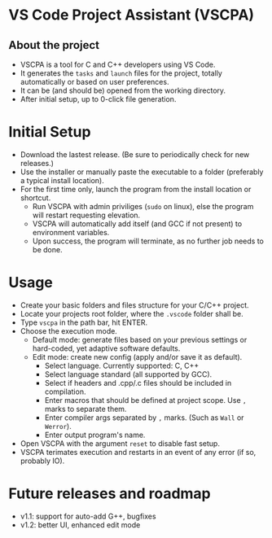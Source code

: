 # VS Code Project Assistant (VSCPA)

## About the project

- VSCPA is a tool for C and C++ developers using VS Code.
- It generates the `tasks` and `launch` files for the project, totally automatically or based on user preferences.
- It can be (and should be) opened from the working directory.
- After initial setup, up to 0-click file generation.

# Initial Setup

- Download the lastest release. (Be sure to periodically check for new releases.)
- Use the installer or manually paste the executable to a folder (preferably a typical install location).
- For the first time only, launch the program from the install location or shortcut.
    - Run VSCPA with admin priviliges (`sudo` on linux), else the program will restart requesting elevation.
    - VSCPA will automatically add itself (and GCC if not present) to environment variables.
    - Upon success, the program will terminate, as no further job needs to be done. 

# Usage

- Create your basic folders and files structure for your C/C++ project.
- Locate your projects root folder, where the `.vscode` folder shall be.
- Type `vscpa` in the path bar, hit ENTER.
- Choose the execution mode.
    - Default mode: generate files based on your previous settings or hard-coded, yet adaptive software defaults.
    - Edit mode: create new config (apply and/or save it as default).
        - Select language. Currently supported: C, C++
        - Select language standard (all supported by GCC).
        - Select if headers and .cpp/.c files should be included in compilation.
        - Enter macros that should be defined at project scope. Use `,` marks to separate them.
        - Enter compiler args separated by `,` marks. (Such as `Wall` or `Werror`).
        - Enter output program's name.
- Open VSCPA with the argument `reset` to disable fast setup.
- VSCPA terimates execution and restarts in an event of any error (if so, probably IO).

# Future releases and roadmap
- v1.1: support for auto-add G++, bugfixes
- v1.2: better UI, enhanced edit mode